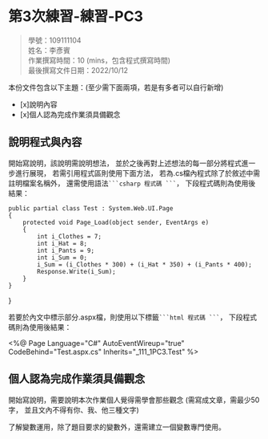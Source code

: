 ﻿# 第3次練習-練習-PC3
>
>學號：109111104
><br />
>姓名：李彥賓
><br />
>作業撰寫時間：10 (mins，包含程式撰寫時間)
><br />
>最後撰寫文件日期：2022/10/12
>

本份文件包含以下主題：(至少需下面兩項，若是有多者可以自行新增)
- [x]說明內容
- [x]個人認為完成作業須具備觀念

## 說明程式與內容

開始寫說明，該說明需說明想法，
並於之後再對上述想法的每一部分將程式進一步進行展現，
若需引用程式區則使用下面方法，
若為.cs檔內程式除了於敘述中需註明檔案名稱外，
還需使用語法` ```csharp 程式碼 ``` `，
下段程式碼則為使用後結果：

    public partial class Test : System.Web.UI.Page
    {
        protected void Page_Load(object sender, EventArgs e)
        {
            int i_Clothes = 7;
            int i_Hat = 8;
            int i_Pants = 9;
            int i_Sum = 0;
            i_Sum = (i_Clothes * 300) + (i_Hat * 350) + (i_Pants * 400);
            Response.Write(i_Sum);
        }
    }
}

若要於內文中標示部分.aspx檔，則使用以下標籤` ```html 程式碼 ``` `，
下段程式碼則為使用後結果：

<%@ Page Language="C#" AutoEventWireup="true" CodeBehind="Test.aspx.cs" Inherits="_111_1PC3.Test" %>

<!DOCTYPE html>

<html xmlns="http://www.w3.org/1999/xhtml">
<head runat="server">
<meta http-equiv="Content-Type" content="text/html; charset=utf-8"/>
    <title></title>
</head>
<body>
    <form id="form1" runat="server">
        <div>
        </div>
    </form>
</body>
</html>


## 個人認為完成作業須具備觀念

開始寫說明，需要說明本次作業個人覺得需學會那些觀念 (需寫成文章，需最少50字，
並且文內不得有你、我、他三種文字)

了解變數運用，除了題目要求的變數外，還需建立一個變數專門使用。
